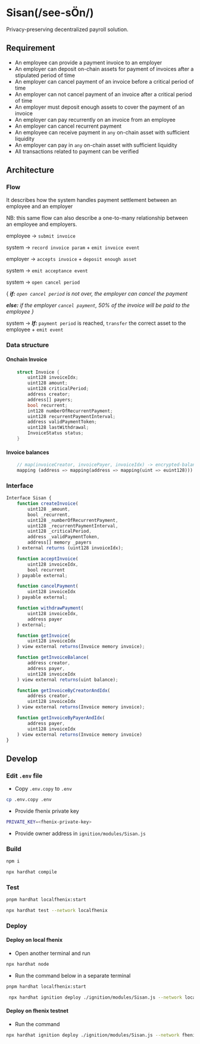 # Sisan(/see-sÖn/) 
Privacy-preserving decentralized payroll solution.

## Requirement

- An employee can provide a payment invoice to an employer
- An employer can deposit on-chain assets for payment of invoices after a stipulated period of time
- An employer can cancel payment of an invoice before a critical period of time
- An employer can not cancel payment of an invoice after a critical period of time
- An employer must deposit enough assets to cover the payment of an invoice
- An employer can pay recurrently on an invoice from an employee
- An employer can cancel recurrent payment
- An employee can receive payment in `any` on-chain asset with sufficient liquidity
- An employer can pay in `any` on-chain asset with sufficient liquidity
- All transactions related to payment can be verified

## Architecture

### Flow

It describes how the system handles payment settlement between an employee and an employer

NB: this same flow can also describe a one-to-many relationship between an employee and employers.

employee → `submit invoice`

system → `record invoice param` + `emit invoice event`

employer → `accepts invoice` + `deposit enough asset` 

system → `emit acceptance event`

system → `open cancel period`

{ ***if:** `open cancel period` is not over, the employer can cancel the payment*

***else:** if the employer `cancel payment`, 50% of the invoice will be paid to the employee }*

system → ***If:*** `payment period` is reached, `transfer` the correct asset to the employee + `emit event`

### Data structure

#### Onchain Invoice

```rust
    struct Invoice {
        uint128 invoiceIdx;
        uint128 amount;
        uint128 criticalPeriod;
        address creator;
        address[] payers;
        bool recurrent;
        int128 numberOfRecurrentPayment;
        uint128 recurrentPaymentInterval;
        address validPaymentToken;
        uint128 lastWithdrawal;
        InvoiceStatus status;
    }
```

#### Invoice balances 
```rust
    // map(invoiceCreator, invoicePayer, invoiceIdx) -> encrypted-balance
    mapping (address => mapping(address => mapping(uint => euint128))) balances;
```

### Interface

```js
Interface Sisan {
    function createInvoice(
        uint128 _amount, 
        bool _recurrent, 
        uint128 _numberOfRecurrentPayment, 
        uint128 _recurrentPaymentInterval,
        uint128 _criticalPeriod,
        address _validPaymentToken, 
        address[] memory _payers
    ) external returns (uint128 invoiceIdx);

    function acceptInvoice(
        uint128 invoiceIdx,
        bool recurrent
    ) payable external;

    function cancelPayment(
        uint128 invoiceIdx
    ) payable external;

    function withdrawPayment(
        uint128 invoiceIdx,
        address payer
    ) external;

    function getInvoice(
        uint128 invoiceIdx
    ) view external returns(Invoice memory invoice);

    function getInvoiceBalance(
        address creator,
        address payer,
        uint128 invoiceIdx
    ) view external returns(uint balance);

    function getInvoiceByCreatorAndIdx(
        address creator,
        uint128 invoiceIdx
    ) view external returns(Invoice memory invoice);

    function getInvoiceByPayerAndIdx(
        address payer,
        uint128 invoiceIdx
    ) view external returns(Invoice memory invoice)
}
```


## Develop

### Edit `.env` file

- Copy `.env.copy` to `.env`

```bash
cp .env.copy .env
```

- Provide fhenix private key

```bash
PRIVATE_KEY=<fhenix-private-key>
```

- Provide owner address in `ignition/modules/Sisan.js`

### Build

```bash
npm i
```

```bash
npx hardhat compile
```

### Test

```bash
pnpm hardhat localfhenix:start
```

```bash
npx hardhat test --network localfhenix
```

### Deploy

#### Deploy on local fhenix

- Open another terminal and run

```bash
npx hardhat node
```

- Run the command below in a separate terminal

```bash
pnpm hardhat localfhenix:start
```

```bash
 npx hardhat ignition deploy ./ignition/modules/Sisan.js --network localfhenix 
```

#### Deploy on fhenix testnet

- Run the command

```bash
npx hardhat ignition deploy ./ignition/modules/Sisan.js --network fhenixHeliumTestnet
```